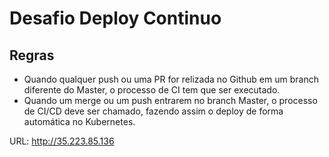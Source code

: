 # Desafio Deploy Continuo

## Regras

- Quando qualquer push ou uma PR for relizada no Github em um branch diferente do Master, o processo de CI tem que ser executado.
- Quando um merge ou um push entrarem no branch Master, o processo de CI/CD deve ser chamado, fazendo assim o deploy de forma automática no Kubernetes.

URL: <http://35.223.85.136>
